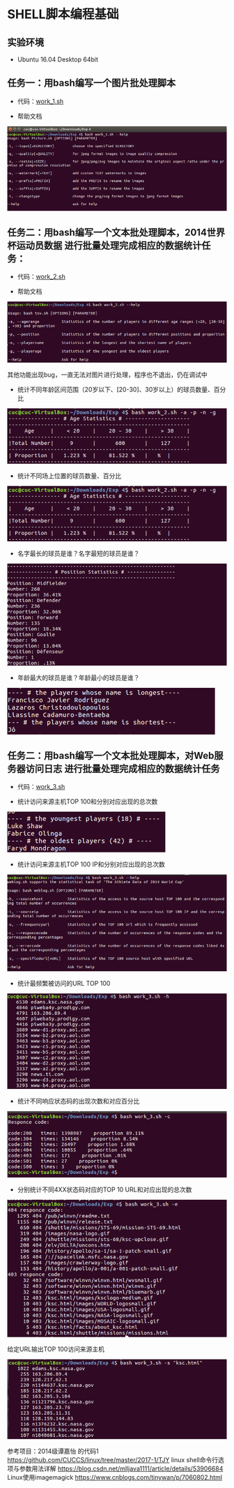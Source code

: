 # SHELL脚本编程基础 

## 实验环境

- Ubuntu 16.04 Desktop 64bit

## 任务一：用bash编写一个图片批处理脚本

- 代码：[work_1.sh](code/work_1.sh)

- 帮助文档

![image](p/1.png)

## 任务二：用bash编写一个文本批处理脚本，2014世界杯运动员数据 进行批量处理完成相应的数据统计任务： 

- 代码：[work_2.sh](code/work_2.sh)

- 帮助文档

![image](p/2.png)

其他功能出现bug，一直无法对图片进行处理，程序也不退出，仍在调试中

- 统计不同年龄区间范围（20岁以下、[20-30]、30岁以上）的球员数量、百分比

![image](p/3.png)

- 统计不同场上位置的球员数量、百分比

![image](p/3.png)

- 名字最长的球员是谁？名字最短的球员是谁？

![image](p/4.png)

- 年龄最大的球员是谁？年龄最小的球员是谁？

![image](p/5.png)

## 任务二：用bash编写一个文本批处理脚本，对Web服务器访问日志 进行批量处理完成相应的数据统计任务

- 代码：[work_3.sh](code/work_3.sh)

- 统计访问来源主机TOP 100和分别对应出现的总次数

![image](p/6.png)

- 统计访问来源主机TOP 100 IP和分别对应出现的总次数

![image](p/7.png)

- 统计最频繁被访问的URL TOP 100

![image](p/8.png)

- 统计不同响应状态码的出现次数和对应百分比

![image](p/9.png)

- 分别统计不同4XX状态码对应的TOP 10 URL和对应出现的总次数

![image](p/10.png)

给定URL输出TOP 100访问来源主机

![image](p/11.png)

参考项目：2014级谭嘉怡 的代码1 https://github.com/CUCCS/linux/tree/master/2017-1/TJY
linux shell命令行选项与参数用法详解 https://blog.csdn.net/mlljava1111/article/details/53906684
Linux使用imagemagick https://www.cnblogs.com/tinywan/p/7060802.html



